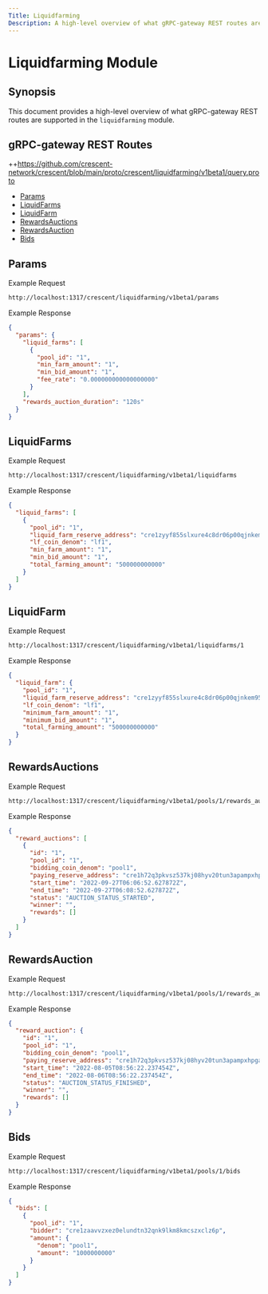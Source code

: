 ```yaml
---
Title: Liquidfarming
Description: A high-level overview of what gRPC-gateway REST routes are supported in the liquidfarming module.
---
```


# Liquidfarming Module

## Synopsis

This document provides a high-level overview of what gRPC-gateway REST routes are supported in the `liquidfarming` module.

## gRPC-gateway REST Routes

<!-- markdown-link-check-disable -->

++https://github.com/crescent-network/crescent/blob/main/proto/crescent/liquidfarming/v1beta1/query.proto


- [Params](#params)
- [LiquidFarms](#liquidfarms)
- [LiquidFarm](#liquidfarm)
- [RewardsAuctions](#rewardsauctions)
- [RewardsAuction](#rewardsauction)
- [Bids](#bids)

## Params

Example Request

<!-- markdown-link-check-disable -->

```bash
http://localhost:1317/crescent/liquidfarming/v1beta1/params
```

Example Response

```json
{
  "params": {
    "liquid_farms": [
      {
        "pool_id": "1",
        "min_farm_amount": "1",
        "min_bid_amount": "1",
        "fee_rate": "0.000000000000000000"
      }
    ],
    "rewards_auction_duration": "120s"
  }
}
```

## LiquidFarms

Example Request

<!-- markdown-link-check-disable -->

```bash
http://localhost:1317/crescent/liquidfarming/v1beta1/liquidfarms
```

Example Response

```json
{
  "liquid_farms": [
    {
      "pool_id": "1",
      "liquid_farm_reserve_address": "cre1zyyf855slxure4c8dr06p00qjnkem95d2lgv8wgvry2rt437x6ts363hdt",
      "lf_coin_denom": "lf1",
      "min_farm_amount": "1",
      "min_bid_amount": "1",
      "total_farming_amount": "500000000000"
    }
  ]
}
```

## LiquidFarm

Example Request

<!-- markdown-link-check-disable -->

```bash
http://localhost:1317/crescent/liquidfarming/v1beta1/liquidfarms/1
```

Example Response

```json
{
  "liquid_farm": {
    "pool_id": "1",
    "liquid_farm_reserve_address": "cre1zyyf855slxure4c8dr06p00qjnkem95d2lgv8wgvry2rt437x6ts363hdt",
    "lf_coin_denom": "lf1",
    "minimum_farm_amount": "1",
    "minimum_bid_amount": "1",
    "total_farming_amount": "500000000000"
  }
}
```

## RewardsAuctions

Example Request

<!-- markdown-link-check-disable -->

```bash
http://localhost:1317/crescent/liquidfarming/v1beta1/pools/1/rewards_auctions
```

Example Response

```json
{
  "reward_auctions": [
    {
      "id": "1",
      "pool_id": "1",
      "bidding_coin_denom": "pool1",
      "paying_reserve_address": "cre1h72q3pkvsz537kj08hyv20tun3apampxhpgad97t3ls47nukgtxq4nw9fg",
      "start_time": "2022-09-27T06:06:52.627872Z",
      "end_time": "2022-09-27T06:08:52.627872Z",
      "status": "AUCTION_STATUS_STARTED",
      "winner": "",
      "rewards": []
    }
  ]
}
```

## RewardsAuction

Example Request

<!-- markdown-link-check-disable -->

```bash
http://localhost:1317/crescent/liquidfarming/v1beta1/pools/1/rewards_auctions/1
```

Example Response

```json
{
  "reward_auction": {
    "id": "1",
    "pool_id": "1",
    "bidding_coin_denom": "pool1",
    "paying_reserve_address": "cre1h72q3pkvsz537kj08hyv20tun3apampxhpgad97t3ls47nukgtxq4nw9fg",
    "start_time": "2022-08-05T08:56:22.237454Z",
    "end_time": "2022-08-06T08:56:22.237454Z",
    "status": "AUCTION_STATUS_FINISHED",
    "winner": "",
    "rewards": []
  }
}
```

## Bids

Example Request

<!-- markdown-link-check-disable -->

```bash
http://localhost:1317/crescent/liquidfarming/v1beta1/pools/1/bids
```

Example Response

```json
{
  "bids": [
    {
      "pool_id": "1",
      "bidder": "cre1zaavvzxez0elundtn32qnk9lkm8kmcszxclz6p",
      "amount": {
        "denom": "pool1",
        "amount": "1000000000"
      }
    }
  ]
}
```
